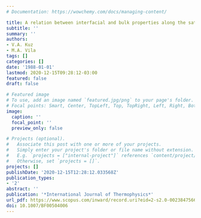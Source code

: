 ```yaml
---
# Documentation: https://wowchemy.com/docs/managing-content/

title: A relation between interfacial and bulk properties along the saturation curve
subtitle: ''
summary: ''
authors:
- V.A. Kuz
- M.A. Vila
tags: []
categories: []
date: '1988-01-01'
lastmod: 2020-12-15T09:28:12-03:00
featured: false
draft: false

# Featured image
# To use, add an image named `featured.jpg/png` to your page's folder.
# Focal points: Smart, Center, TopLeft, Top, TopRight, Left, Right, BottomLeft, Bottom, BottomRight.
image:
  caption: ''
  focal_point: ''
  preview_only: false

# Projects (optional).
#   Associate this post with one or more of your projects.
#   Simply enter your project's folder or file name without extension.
#   E.g. `projects = ["internal-project"]` references `content/project/deep-learning/index.md`.
#   Otherwise, set `projects = []`.
projects: []
publishDate: '2020-12-15T12:28:12.033568Z'
publication_types:
- '2'
abstract: ''
publication: '*International Journal of Thermophysics*'
url_pdf: https://www.scopus.com/inward/record.uri?eid=2-s2.0-0023847566&doi=10.1007%2fBF00504006&partnerID=40&md5=64069c023e9da44c5cbeacc55758422c
doi: 10.1007/BF00504006
---
```

